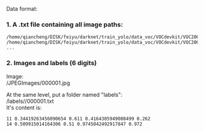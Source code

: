 

Data format:

### 1. A .txt file containing all image paths:
```
/home/qiancheng/DISK/feiyu/darknet/train_yolo/data_voc/VOCdevkit/VOC2007/JPEGImages/000001.jpg
/home/qiancheng/DISK/feiyu/darknet/train_yolo/data_voc/VOCdevkit/VOC2007/JPEGImages/000002.jpg
...
```

### 2. Images and labels (6 digits)
Image:  
    <path>/JPEGImages/000001.jpg  

At the same level, put a folder named "labels":    
    <path>/labels//000001.txt  
It's content is:  
    <object-class> <x> <y> <width> <height>
```
11 0.34419263456090654 0.611 0.4164305949008499 0.262  
14 0.509915014164306 0.51 0.9745042492917847 0.972  
```
